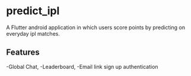 # predict_ipl

A Flutter android application in which users score points by predicting on everyday ipl matches.

## Features

 -Global Chat,
 -Leaderboard,
 -Email link sign up authentication
